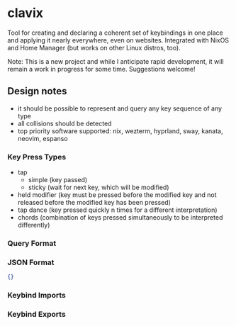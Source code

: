 # clavix

Tool for creating and declaring a coherent set of keybindings in one place and
applying it nearly everywhere, even on websites. Integrated with NixOS and 
Home Manager (but works on other Linux distros, too). 

Note: This is a new project and while I anticipate rapid development, it will
remain a work in progress for some time. Suggestions welcome!

## Design notes

* it should be possible to represent and query any key sequence of any type
* all collisions should be detected
* top priority software supported: nix, wezterm, hyprland, sway, kanata, neovim, espanso

### Key Press Types

* tap
  * simple (key passed)
  * sticky (wait for next key, which will be modified)
* held modifier (key must be pressed before the modified key and not released before the modified key has been pressed)
* tap dance (key pressed quickly n times for a different interpretation)
* chords (combination of keys pressed simultaneously to be interpreted differently)

### Query Format

### JSON Format

```json
{}
```

### Keybind Imports

### Keybind Exports

